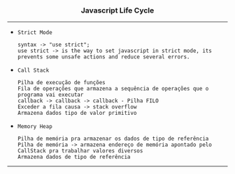 <h3 align="center">Javascript Life Cycle</h3>
<hr>
<ul>
<li title="Strict Mode">

    Strict Mode

    syntax -> "use strict";
    use strict -> is the way to set javascript in strict mode, its prevents some unsafe actions and reduce several errors.

</li>
<li title="Call Stack">

    Call Stack

    Pilha de execução de funções
    Fila de operações que armazena a sequência de operações que o programa vai executar
    callback -> callback -> callback - Pilha FILO
    Exceder a fila causa -> stack overflow
    Armazena dados tipo de valor primitivo
</li>
<li title="Memory Heap">

    Memory Heap

    Pilha de memória pra armazenar os dados de tipo de referência
    Pilha de memória -> armazena endereço de memória apontado pelo CallStack pra trabalhar valores diversos
    Armazena dados de tipo de referência
</li>
<!-- <li title="Tests">
    End-to-end
</li>
<li title="Tests">
    Coverage
</li>
<li title="Tests">
    Project Renting a car (TDD & BDD) 
    <ul>
</ul> -->

</li>
</ul>
<hr>
